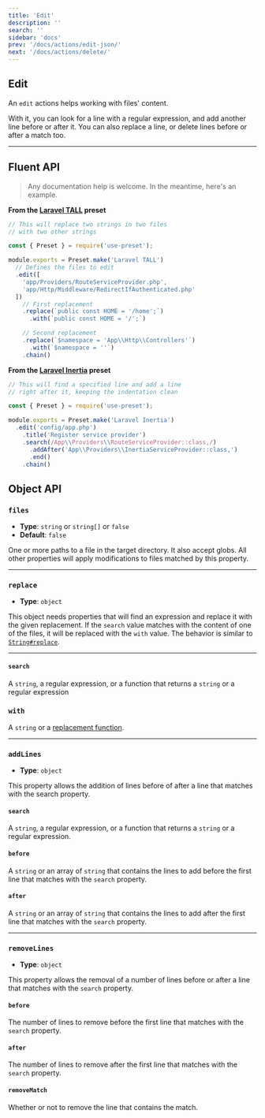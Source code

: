 ```yaml
---
title: 'Edit'
description: ''
search: ''
sidebar: 'docs'
prev: '/docs/actions/edit-json/'
next: '/docs/actions/delete/'
---
```


## Edit

An `edit` actions helps working with files' content.

With it, you can look for a line with a regular expression, and add another line before or after it. You can also replace a line, or delete lines before or after a match too.

---

## Fluent API

> Any documentation help is welcome. In the meantime, here's an example.

**From the [Laravel TALL](https://github.com/use-preset/laravel-tall/blob/master/src/preset.js) preset**

<!-- prettier-ignore -->
```js
// This will replace two strings in two files
// with two other strings

const { Preset } = require('use-preset');

module.exports = Preset.make('Laravel TALL')
  // Defines the files to edit
  .edit([
    'app/Providers/RouteServiceProvider.php', 
    'app/Http/Middleware/RedirectIfAuthenticated.php'
  ])
    // First replacement
    .replace(`public const HOME = '/home';`)
      .with(`public const HOME = '/';`)

    // Second replacement
    .replace(`$namespace = 'App\\Http\\Controllers'`)
      .with(`$namespace = ''`)
    .chain()
```

**From the [Laravel Inertia](https://github.com/use-preset/laravel-inertia/blob/master/src/preset.js#L52) preset**

<!-- prettier-ignore -->
```js
// This will find a specified line and add a line
// right after it, keeping the indentation clean

const { Preset } = require('use-preset');

module.exports = Preset.make('Laravel Inertia')
  .edit('config/app.php')
    .title('Register service provider')
    .search(/App\\Providers\\RouteServiceProvider::class,/)
      .addAfter('App\\Providers\\InertiaServiceProvider::class,')
      .end()
    .chain()
```

## Object API

### `files`

- **Type**: `string` or `string[]` or `false`
- **Default**: `false`

One or more paths to a file in the target directory. It also accept globs. All other properties will apply modifications to files matched by this property.

---

### `replace`

- **Type**: `object`

This object needs properties that will find an expression and replace it with the given replacement. If the `search` value matches with the content of one of the files, it will be replaced with the `with` value. The behavior is similar to [`String#replace`](https://developer.mozilla.org/en-US/docs/Web/JavaScript/Reference/Global_Objects/String/replace).

---

#### `search`

A `string`, a regular expression, or a function that returns a `string` or a regular expression

### `with`

A `string` or a [replacement function](https://developer.mozilla.org/en-US/docs/Web/JavaScript/Reference/Global_Objects/String/replace).

---

### `addLines`

- **Type**: `object`

This property allows the addition of lines before of after a line that matches with the search property.

#### `search`

A `string`, a regular expression, or a function that returns a `string` or a regular expression.

#### `before`

A `string` or an array of `string` that contains the lines to add before the first line that matches with the `search` property.

#### `after`

A `string` or an array of `string` that contains the lines to add after the first line that matches with the `search` property.

---

### `removeLines`

- **Type**: `object`

This property allows the removal of a number of lines before or after a line that matches with the `search` property.

#### `before`

The number of lines to remove before the first line that matches with the `search` property.

#### `after`

The number of lines to remove after the first line that matches with the `search` property.

#### `removeMatch`

Whether or not to remove the line that contains the match.
